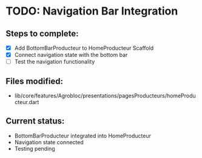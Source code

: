 # TODO: Navigation Bar Integration

## Steps to complete:
- [x] Add BottomBarProducteur to HomeProducteur Scaffold
- [x] Connect navigation state with the bottom bar
- [ ] Test the navigation functionality

## Files modified:
- lib/core/features/Agrobloc/presentations/pagesProducteurs/homeProducteur.dart

## Current status:
- BottomBarProducteur integrated into HomeProducteur
- Navigation state connected
- Testing pending
